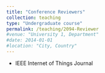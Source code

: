 ```yaml
---
title: "Conference Reviewers"
collection: teaching
type: "Undergraduate course"
permalink: /teaching/2094-Reviewer
#venue: "University 1, Department"
#date: 2014-01-01
#location: "City, Country"
---
```


- IEEE Internet of Things Journal